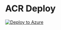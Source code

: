 # ACR Deploy
[![Deploy to Azure](https://aka.ms/deploytoazurebutton)](https://portal.azure.com/#create/Microsoft.Template/uri/https%3A%2F%2Fraw.githubusercontent.com%2Frahir-ui%2Fazure-acr%2Fmaster%2Faz-acr-with-private-endpoint.json)
